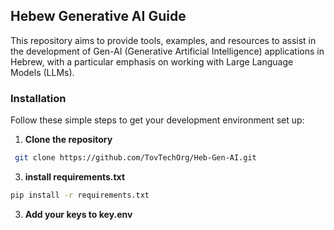 
## Hebew Generative AI Guide
This repository aims to provide tools, examples, and resources to assist in the development of Gen-AI (Generative Artificial Intelligence) applications in Hebrew, with a particular emphasis on working with Large Language Models (LLMs).

### Installation

Follow these simple steps to get your development environment set up:

1. **Clone the repository**
  ```bash
   git clone https://github.com/TovTechOrg/Heb-Gen-AI.git
```
3. **install requirements.txt**

```bash
pip install -r requirements.txt
```
3. **Add your keys to key.env**


